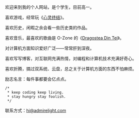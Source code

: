 欢迎来到我的个人网站，是个学生，目前高一。

喜欢游戏，经常玩《[心灵终结](http://mentalomega.com/ch)》。 

喜欢历史，闲暇之余会看一些历史类的作品。

喜欢音乐，最喜欢的歌曲是 O-Zone 的《[Dragostea Din Tei](https://music.163.com/#/song?id=4346391)》。

对计算机方面知识爱好广泛——常常肝到深夜。

喜欢写写博客，对互联网充满热情，对编程和计算机技术充满好奇心。

喜欢折腾，搞过双系统、云盘，总之关于计算机方面的东西不怕麻烦。

励志名言：每件事都要会亿点点。

```
/*
 * keep coding keep living.
 * stay hungry stay foolish.
 */ 
```

联系方式：hi@admirelight.com
